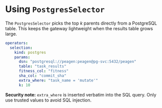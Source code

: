 # Using `PostgresSelector`

The `PostgresSelector` picks the top *k* parents directly from a PostgreSQL table.
This keeps the gateway lightweight when the results table grows large.

```yaml
operators:
  selection:
    kind: postgres
    params:
      dsn: "postgresql://peagen:peagen@pg-svc:5432/peagen"
      table: "task_results"
      fitness_col: "fitness"
      sha_col: "commit_sha"
      extra_where: "task_name = 'mutate'"
      k: 10
```

**Security note:** `extra_where` is inserted verbatim into the SQL query.
Only use trusted values to avoid SQL injection.
